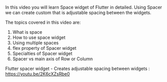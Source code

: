 In this video you will learn Space widget of Flutter in detailed.
Using Spacer we can create custom that is adjustable spacing between the widgets.

The topics covered in this video are:
1) What is space
2) How to use space widget
3) Using multiple spaces 
4) flex property of Spacer widget
5) Specialties of Spacer widget 
6) Spacer vs main axis of Row or Column


Flutter spacer widget - Creates adjustable spacing between widgets : https://youtu.be/2K6cXZsRbe0
